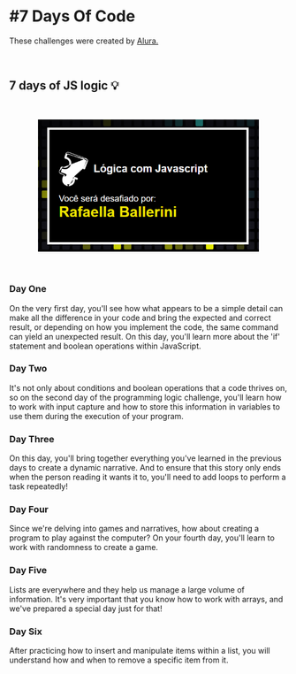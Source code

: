 # #7 Days Of Code

These challenges were created by [Alura.](https://7daysofcode.io/matricula/logica-programacao)

<br>

## 7 days of JS logic 💡

<br>

<p align="center"> <img width="400" src="img-alura-site.png" alt="photo Alura Website"> </p>

<br>

### Day One

<p>On the very first day, you'll see how what appears to be a simple detail can make all the difference in your code and bring the expected and correct result, or depending on how you implement the code, the same command can yield an unexpected result. On this day, you'll learn more about the 'if' statement and boolean operations within JavaScript.</p>

### Day Two

<p>It's not only about conditions and boolean operations that a code thrives on, so on the second day of the programming logic challenge, you'll learn how to work with input capture and how to store this information in variables to use them during the execution of your program.</p>

### Day Three

<p>On this day, you'll bring together everything you've learned in the previous days to create a dynamic narrative. And to ensure that this story only ends when the person reading it wants it to, you'll need to add loops to perform a task repeatedly!</p>

### Day Four

<p>Since we're delving into games and narratives, how about creating a program to play against the computer? On your fourth day, you'll learn to work with randomness to create a game.</p>

### Day Five

<p>Lists are everywhere and they help us manage a large volume of information. It's very important that you know how to work with arrays, and we've prepared a special day just for that!</p>

### Day Six

<p>After practicing how to insert and manipulate items within a list, you will understand how and when to remove a specific item from it.</p>
